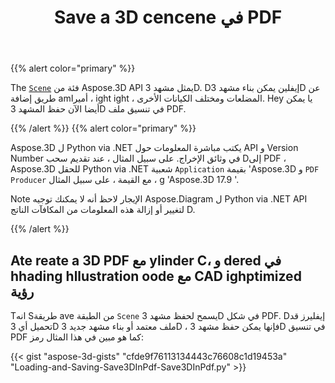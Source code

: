 ﻿---
title: Save a 3D cencene في PDF
type: docs
weight: 60
url: /ar/python-net/save-a-3d-scene-in-the-pdf/
description: The Scene فئة من Aspose.3D API يمثل مشهد 3D. Dإيفليرز يمكن بناء مشهد 3D عن طريق إضافة amأميرا ، ight ight ، المضلعات ومختلف الكيانات الأخرى. Hey يا يمكن أيضا الآن حفظ المشهد 3D في تنسيق ملف PDF.
---
{{% alert color="primary" %}} 

The [`Scene`](https://reference.aspose.com/3d/net/aspose.threed/scene) فئة من Aspose.3D API يمثل مشهد 3D. Dإيفلين يمكن بناء مشهد 3D عن طريق إضافة amأميرا ، ight ight ، المضلعات ومختلف الكيانات الأخرى. Hey يا يمكن أيضا الآن حفظ المشهد 3D في تنسيق ملف PDF.

{{% /alert %}} {{% alert color="primary" %}} 

Aspose.3D ل Python via .NET يكتب مباشرة المعلومات حول API و Version Number في وثائق الإخراج. على سبيل المثال ، عند تقديم سحب Dإلى PDF ، Aspose.3D للحقل Python via .NET شعبية `Application` بقيمة 'Aspose.3D و `PDF Producer` مع القيمة ، على سبيل المثال ، g 'Aspose.3D 17.9 '.

Note الإيجار لاحظ أنه لا يمكنك توجيه Aspose.Diagram ل Python via .NET API لتغيير أو إزالة هذه المعلومات من المكافآت الناتج D.

{{% /alert %}} 
## **Ate reate a 3D PDF مع ylinder C، و dered في hhading hllustration oode مع CAD ighptimized رؤية**
Tانه Sطريقة ave من الطبقة `Scene` يسمح لحفظ مشهد 3D في شكل PDF. Dإيفليرز قد تحميل أي 3D ملف معتمد أو بناء مشهد جديد 3D ، فإنها يمكن حفظ مشهد 3D في تنسيق PDF كما هو مبين في هذا المثال رمز:

{{< gist "aspose-3d-gists" "cfde9f76113134443c76608c1d19453a" "Loading-and-Saving-Save3DInPdf-Save3DInPdf.py" >}}
